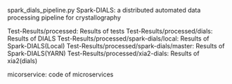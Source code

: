 spark_dials_pipeline.py
  Spark-DIALS: a distributed automated data processing pipeline for crystallography

Test-Results/processed: Results of tests
  Test-Results/processed/dials: Results of DIALS
  Test-Results/processed/spark-dials/local: Results of Spark-DIALS(Local)
  Test-Results/processed/spark-dials/master: Results of Spark-DIALS(YARN)
  Test-Results/processed/xia2-dials: Results of xia2(dials)

micorservice: code of microservices
